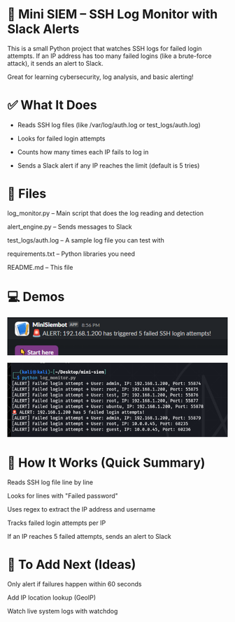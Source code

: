 # 🔐 Mini SIEM – SSH Log Monitor with Slack Alerts
This is a small Python project that watches SSH logs for failed login attempts. If an IP address has too many failed logins (like a brute-force attack), it sends an alert to Slack.

Great for learning cybersecurity, log analysis, and basic alerting!

# ✅ What It Does
- Reads SSH log files (like /var/log/auth.log or test_logs/auth.log)

- Looks for failed login attempts

- Counts how many times each IP fails to log in

- Sends a Slack alert if any IP reaches the limit (default is 5 tries)

# 📁 Files
log_monitor.py – Main script that does the log reading and detection

alert_engine.py – Sends messages to Slack

test_logs/auth.log – A sample log file you can test with

requirements.txt – Python libraries you need

README.md – This file

# 💻 Demos
![Slack Bot Alert](https://github.com/IsaacMorrow0/Mini-siem/blob/main/images/siem-slackex.png?raw=true)

![Command Line](https://github.com/IsaacMorrow0/Mini-siem/blob/main/images/Example.png?raw=true) 

# 🧠 How It Works (Quick Summary)
Reads SSH log file line by line

Looks for lines with "Failed password"

Uses regex to extract the IP address and username

Tracks failed login attempts per IP

If an IP reaches 5 failed attempts, sends an alert to Slack

# 🔧 To Add Next (Ideas)
Only alert if failures happen within 60 seconds

Add IP location lookup (GeoIP)

Watch live system logs with watchdog
